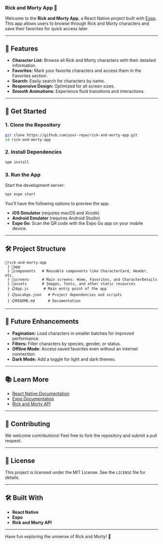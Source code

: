 ### Rick and Morty App 🚀

Welcome to the **Rick and Morty App**, a React Native project built with [Expo](https://expo.dev). This app allows users to browse through Rick and Morty characters and save their favorites for quick access later.

---

## 📱 Features

-   **Character List:** Browse all Rick and Morty characters with their detailed information.
-   **Favorites:** Mark your favorite characters and access them in the Favorites section.
-   **Search:** Easily search for characters by name.
-   **Responsive Design:** Optimized for all screen sizes.
-   **Smooth Animations:** Experience fluid transitions and interactions.

---

## 🚀 Get Started

### 1. Clone the Repository

```bash
git clone https://github.com/your-repo/rick-and-morty-app.git
cd rick-and-morty-app
```

### 2. Install Dependencies

```bash
npm install
```

### 3. Run the App

Start the development server:

```bash
npx expo start
```

You'll have the following options to preview the app:

-   **iOS Simulator** (requires macOS and Xcode)
-   **Android Emulator** (requires Android Studio)
-   **Expo Go**: Scan the QR code with the Expo Go app on your mobile device.

---

## 🛠️ Project Structure

```plaintext
📆rick-and-morty-app
 ├ 📂app
 ├ 📂components   # Reusable components like CharacterCard, Header, etc.
 ├ 📂screens      # Main screens: Home, Favorites, and CharacterDetails
 ├ 📂assets       # Images, fonts, and other static resources
 ├ 📋App.js       # Main entry point of the app
 ├ 📋pacakge.json   # Project dependencies and scripts
 ├ 📋README.md      # Documentation
```

---

## 🌟 Future Enhancements

-   **Pagination:** Load characters in smaller batches for improved performance.
-   **Filters:** Filter characters by species, gender, or status.
-   **Offline Mode:** Access saved favorites even without an internet connection.
-   **Dark Mode:** Add a toggle for light and dark themes.

---

## 📚 Learn More

-   [React Native Documentation](https://reactnative.dev/docs/getting-started)
-   [Expo Documentation](https://docs.expo.dev/)
-   [Rick and Morty API](https://rickandmortyapi.com/documentation/)

---

## 🤝 Contributing

We welcome contributions! Feel free to fork the repository and submit a pull request.

---

## 📄 License

This project is licensed under the MIT License. See the `LICENSE` file for details.

---

## 🛠️ Built With

-   **React Native**
-   **Expo**
-   **Rick and Morty API**

---

Have fun exploring the universe of Rick and Morty! 🎉
